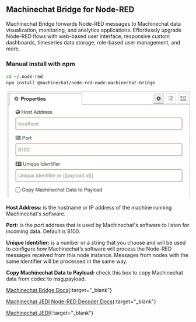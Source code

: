 ## Machinechat Bridge for Node-RED

Machinechat Bridge forwards Node-RED messages to Machinechat data visualization, monitoring, and analytics applications. Effortlessly upgrade Node-RED flows with web-based user interface, responsive custom dashboards, timeseries data storage, role-based user management, and more.

### Manual install with npm

```sh
cd ~/.node-red
npm install @machinechat/node-red-node-machinechat-bridge
```

![Screenshot](/doc/example-screenshot.png)

**Host Address:** is the hostname or IP address of the machine running Machinechat's software.

**Port:** is the port address that is used by Machinechat's software to listen for incoming data. Default is 8100.

**Unique Identifier:** is a number or a string that you choose and will be used to configure how Machinechat’s software will process the Node-RED messages received from this node instance. Messages from nodes with the same identifier will be processed in the same way.

**Copy Machinechat Data to Payload:** check this box to copy Machinechat data from codec to msg.payload.

[Machinechat Bridge Docs](https://docs.machinechat.io/machinechat-bridge-for-node-red/){:target="_blank"}

[Machinechat JEDI Node-RED Decoder Docs](https://docs.machinechat.io/machinechat-jedi/data-collectors/custom-decoding-for-node-red/custom-decoding-for-node-red/){:target="_blank"}

[Machinechat JEDI](https://www.machinechat.io/jedi){:target="_blank"}